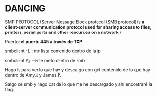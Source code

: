 # DANCING

SMP PROTOCOL (Server Message Block protocol (SMB protocol) is **a client-server communication protocol used for sharing access to files, printers, serial ports and other resources on a network**.)

Puerto: **el puerto 445 a través de TCP**.

smbclient -L <ip> : me lista contenido dentro de la ip

smbclient \\\\<ip>\\<nombre de donde me quiero meter> —>me meto dentro de smb

Hago ls para ver lo que hay y descargo con get contenido de lo que hay dentro de Amy.J y James.P.

Salgo de smb y hago cat de lo que me he descargado y ahí encontraré la flag.